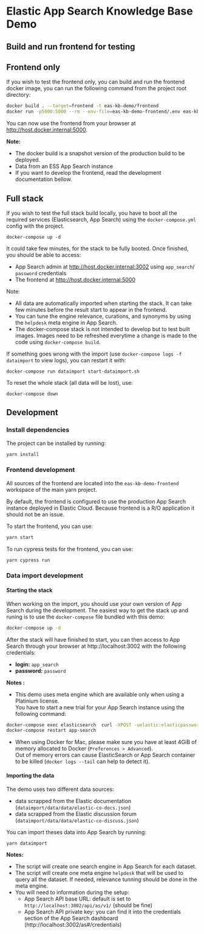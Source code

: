 # Elastic App Search Knowledge Base Demo


## Build and run frontend for testing

## Frontend only

If you wish to test the frontend only, you can build and run the frontend docker image, you can run the following command from the project root directory:

```bash
docker build . --target=frontend -t eas-kb-demo/frontend
docker run -p5000:5000 --rm --env-file=eas-kb-demo-frontend/.env eas-kb-demo/frontend
```

You can now use the frontend from your browser at http://host.docker.internal:5000.

**Note:**
- The docker build is a snapshot version of the production build to be deployed.
- Data from an ESS App Search instance
- If you want to develop the frontend, read the development documentation bellow.


## Full stack

If you wish to test the full stack build locally, you have to boot all the required services (Elasticsearch, App Search) using the `docker-compose.yml` config with the project.

```
docker-compose up -d
```

It could take few minutes, for the stack to be fully booted. Once finished, you should be able to access:
- App Search admin at http://host.docker.internal:3002 using `app_search`/ `password` credentials
- The frontend at http://host.docker.internal:5000

Note:
- All data are automatically imported when starting the stack. It can take few minutes before the result start to appear in the frontend.
- You can tune the engine relevance, curations, and synonyms by using the `helpdesk` meta engine in App Search.
- The docker-compose stack is not intended to develop but to test built images. Images need to be refreshed everytime a change is made to the code using `docker-compose build`.

If something goes wrong with the import (use `docker-compose logs -f dataimport` to view logs), you can restart it with:

```
docker-compose run dataimport start-dataimport.sh
```

To reset the whole stack (all data will be lost), use:

```
docker-compose down
```

## Development

### Install dependencies

The project can be installed by running:

```bash
yarn install
```

### Frontend development

All sources of the frontend are located into the `eas-kb-demo-frontend` workspace of the main yarn project.

By default, the frontend is configured to use the production App Search instance deployed in Elastic Cloud.
Because frontend is a R/O application it should not be an issue.

To start the frontend, you can use:

```bash
yarn start
```

To run cypress tests for the frontend, you can use:

```bash
yarn cypress run
```

### Data import development

#### Starting the stack

When working on the import, you should use your own version of App Search during the development.
The easiest way to get the stack up and runing is to use the `docker-compose` file bundled with this demo:

```bash
docker-compose up -d
```

After the stack will have finished to start, you can then access to App Search through your browser at http://localhost:3002 with the following credentials:

- **login:** `app_search`
- **password:** `password`

**Notes :**

- This demo uses meta engine which are available only when using a Platinium license. <br/>
You have to start a new trial for your App Search instance using the following command:

```bash
docker-compose exec elasticsearch  curl -XPOST -uelastic:elasticpassword "localhost:9200/_license/start_trial?acknowledge=true"
docker-compose restart app-search
```
- When using Docker for Mac, please make sure you have at least 4GiB of memory allocated to Docker (`Preferences > Advanced`). <br />
  Out of memory errors can cause ElasticSearch or App Search container to be killed (`docker logs --tail` can help to detect it).

#### Importing the data

The demo uses two different data sources:
- data scrapped from the Elastic documentation (`dataimport/data/data/elastic-co-docs.json`)
- data scrapped from the Elastic discussion forum (`dataimport/data/data/elastic-co-discuss.json`)

You can import theses data into App Search by running:

```bash
yarn dataimport
```

**Notes:**
- The script will create one search engine in App Search for each dataset.
- The script will create one meta engine `helpdesk` that will be used to query all the dataset.
  If needed, relevance tunning should be done in the meta engine.
- You will need to information during the setup:
    - App Search API base URL: default is set to `http://localhost:3002/api/as/v1/` (should be fine)
    - App Search API private key: you can find it into the credentials section of the App Search dashboard (http://localhost:3002/as#/credentials)
